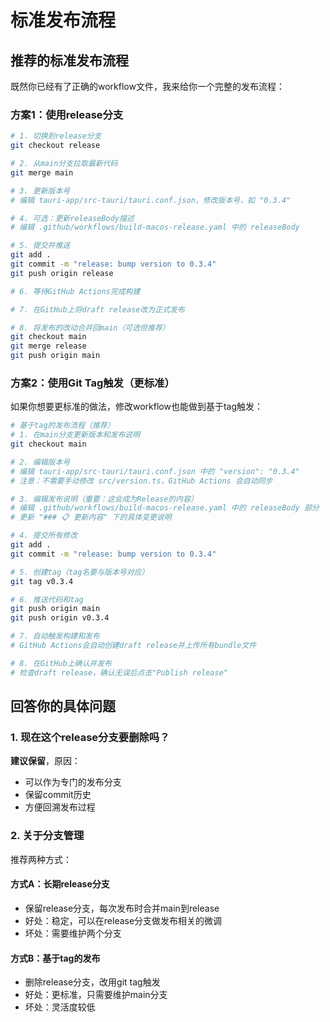 # 标准发布流程

## 推荐的标准发布流程

既然你已经有了正确的workflow文件，我来给你一个完整的发布流程：

### 方案1：使用release分支

```bash
# 1. 切换到release分支
git checkout release

# 2. 从main分支拉取最新代码
git merge main

# 3. 更新版本号
# 编辑 tauri-app/src-tauri/tauri.conf.json，修改版本号，如 "0.3.4"

# 4. 可选：更新releaseBody描述
# 编辑 .github/workflows/build-macos-release.yaml 中的 releaseBody

# 5. 提交并推送
git add .
git commit -m "release: bump version to 0.3.4"
git push origin release

# 6. 等待GitHub Actions完成构建

# 7. 在GitHub上将draft release改为正式发布

# 8. 将发布的改动合并回main（可选但推荐）
git checkout main
git merge release
git push origin main
```

### 方案2：使用Git Tag触发（更标准）

如果你想要更标准的做法，修改workflow也能做到基于tag触发：

```bash
# 基于tag的发布流程（推荐）
# 1. 在main分支更新版本和发布说明
git checkout main

# 2. 编辑版本号
# 编辑 tauri-app/src-tauri/tauri.conf.json 中的 "version": "0.3.4"
# 注意：不需要手动修改 src/version.ts，GitHub Actions 会自动同步

# 3. 编辑发布说明（重要：这会成为Release的内容）
# 编辑 .github/workflows/build-macos-release.yaml 中的 releaseBody 部分
# 更新 "### 📋 更新内容" 下的具体变更说明

# 4. 提交所有修改
git add .
git commit -m "release: bump version to 0.3.4"

# 5. 创建tag（tag名要与版本号对应）
git tag v0.3.4

# 6. 推送代码和tag
git push origin main
git push origin v0.3.4

# 7. 自动触发构建和发布
# GitHub Actions会自动创建draft release并上传所有bundle文件

# 8. 在GitHub上确认并发布
# 检查draft release，确认无误后点击"Publish release"
```

## 回答你的具体问题

### 1. 现在这个release分支要删除吗？

**建议保留**，原因：

- 可以作为专门的发布分支
- 保留commit历史
- 方便回溯发布过程

### 2. 关于分支管理

推荐两种方式：

#### 方式A：长期release分支

- 保留release分支，每次发布时合并main到release
- 好处：稳定，可以在release分支做发布相关的微调
- 坏处：需要维护两个分支

#### 方式B：基于tag的发布

- 删除release分支，改用git tag触发
- 好处：更标准，只需要维护main分支
- 坏处：灵活度较低
